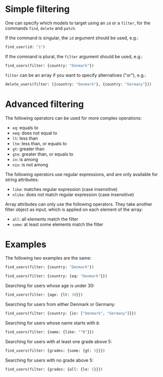 # Simple filtering

One can specify which models to target using an `id` or a `filter`,
for the commands `find`, `delete` and `patch`.

If the command is singular, the `id` argument should be used, e.g.:

```graphql
find_user(id: "1")
```

If the command is plural, the `filter` argument should be used, e.g.:

```graphql
find_users(filter: {country: "Denmark"})
```

`filter` can be an array if you want to specify alternatives ("or"), e.g.:

```graphql
delete_users(filter: [{country: "Denmark"}, {country: "Germany"}])
```

# Advanced filtering

The following operators can be used for more complex operations:
  - `eq`: equals to
  - `neq`: does not equal to
  - `lt`: less than
  - `lte`: less than, or equals to
  - `gt`: greater than
  - `gte`: greater than, or equals to
  - `in`: is among
  - `nin`: is not among

The following operators use regular expressions, and are only available for
string attributes:
  - `like`: matches regular expression (case insensitive)
  - `nlike`: does not match regular expression (case insensitive)

Array attributes can only use the following operators.
They take another filter object as input, which is applied on each element of
the array:
  - `all`: all elements match the filter
  - `some`: at least some elements match the filter

# Examples

The following two examples are the same:

```graphql
find_users(filter: {country: "Denmark"})
```

```graphql
find_users(filter: {country: {eq: "Denmark"}})
```

Searching for users whose age is under 30:

```graphql
find_users(filter: {age: {lt: 30}})
```

Searching for users from either Denmark or Germany:

```graphql
find_users(filter: {country: {in: ["Denmark", "Germany"]}})
```

Searching for users whose name starts with `B`:

```graphql
find_users(filter: {name: {like: "^B"}})
```

Searching for users with at least one grade above 5:

```graphql
find_users(filter: {grades: {some: {gt: 5}}})
```

Searching for users with no grade above 5:

```graphql
find_users(filter: {grades: {all: {le: 5}}})
```
